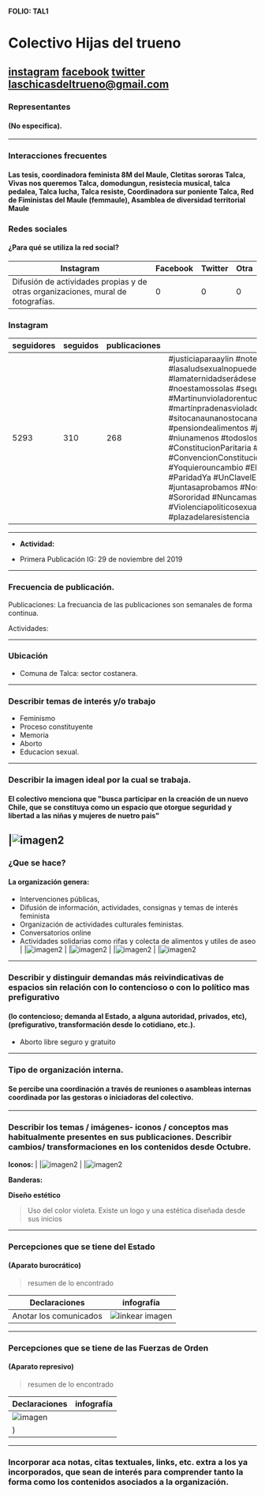 #### FOLIO: TAL1
# Colectivo Hijas del trueno

[instagram](https://www.instagram.com/las_hijasdeltrueno/)
[facebook](https://www.facebook.com/Hijas-del-trueno-107851347365462)
[twitter]()
<laschicasdeltrueno@gmail.com>
---

### Representantes
#### (No especifica).

---
### Interacciones frecuentes
#### Las tesis, coordinadora feminista 8M del Maule, Cletitas sororas Talca, Vivas nos queremos Talca, domodungun, resistecia musical, talca pedalea, Talca lucha, Talca resiste, Coordinadora sur poniente Talca, Red de Fiministas del Maule (femmaule), Asamblea de diversidad territorial Maule

### Redes sociales
#### ¿Para qué se utiliza la red social?
| Instagram | Facebook | Twitter | Otra 
|---|---|---|---|
|Difusión de actividades propias y de otras organizaciones, mural de fotografías.|0|0| 0|

### **Instagram**
| seguidores | seguidos | publicaciones | hashtag 
|---|---|---|---|
|5293|310|268| #justiciaparaaylin #notenemosministra #lasaludsexualnopuedeesperar #abortolegalderechoesencial #lamaternidadserádeseadaonoser#lamaternidadserádeseadaonoserá #noestamossolas #seguimossinministra #TodassomosAntonia #Martinunvioladorentucamino #Noestamossolas #martínpradenasviolador #JusticiaParaAntonia #justiciaparatodes #sitocanaunanostocanatodas #nomasafp #papitocorazon #pensiondealimentos #justiciaparaambar #justiciaparacatavasquez #niunamenos #todoslosdiasson8m #feminismo #Alertamachista #ConstitucionParitaria #AprueboNuevaConstitucion #ConvencionConstitucional #Chileparatodasytodos #Yoquierouncambio #Elestadoopresoresunmachoviolador #ParidadYa #UnClavelEnTuNombre #juntashacemoshistoria #juntasaprobamos #NosomoshistericasSomoshistoricas #50AñosUP #Sororidad #Nuncamassolas #Sororidad #Memoriafeminista #Violenciapoliticosexual #convencionconstitucional #plazadelaresistencia



---

* **Actividad:**   

* Primera Publicación IG:  29 de noviembre del 2019

---
### Frecuencia de publicación.

Publicaciones: La frecuancia de las publicaciones son semanales de forma continua. 

Actividades:


---
### Ubicación
* Comuna de Talca: sector costanera.

---
### Describir temas de interés y/o trabajo
  - Feminismo 
  - Proceso constituyente
  - Memoria
  - Aborto
  - Educacion sexual. 
---
### Describir la imagen ideal por la cual se trabaja.
#### El colectivo menciona que "busca participar en la creación de un nuevo Chile, que se constituya como un espacio que otorgue seguridad y libertad a las niñas y mujeres de nuetro pais" 
 |![imagen2](Imagenes/15.jpg)
---
### ¿Que se hace?
#### La organización genera:
- Intervenciones públicas, 
- Difusión de información, actividades, consignas y temas de interés feminista 
- Organización de actividades culturales feministas.  
- Conversatorios online
- Actividades solidarias como rifas y colecta de alimentos y utiles de aseo   
| |![imagen2](Imagenes/9.jpg)
| |![imagen2](Imagenes/12.jpg)
| |![imagen2](Imagenes/11.jpg)
| |![imagen2](Imagenes/14.jpg)

---
### Describir y distinguir demandas más reivindicativas de espacios sin relación con lo contencioso o con lo político mas prefigurativo
#### (lo contencioso; demanda al Estado, a alguna autoridad, privados, etc), (prefigurativo, transformación desde lo cotidiano, etc.).
- Aborto libre seguro y gratuito
---
### Tipo de organización interna.
#### Se percibe una coordinación a través de reuniones o asambleas internas coordinada  por las gestoras o iniciadoras del colectivo.  

---
### Describir los temas / imágenes- iconos / conceptos mas habitualmente presentes en sus publicaciones. Describir cambios/ transformaciones en los contenidos desde Octubre.

**Iconos:** 
| |![imagen2](Imagenes/2.jpg)
| |![imagen2](Imagenes/13.jpg)

**Banderas:**

**Diseño estético**

> Uso del color violeta. Existe un logo y una estética diseñada desde sus inicios 

---
### Percepciones que se tiene del Estado
#### (Aparato burocrático)
> resumen de lo encontrado

| Declaraciones | infografía | 
|---|---|
|Anotar los comunicados | ![linkear imagen]() |

---
### Percepciones que se tiene de las Fuerzas de Orden
#### (Aparato represivo)
> resumen de lo encontrado

| Declaraciones | infografía | 
|---|---|
 | ![imagen]() 
) |




---
### Incorporar aca notas, citas textuales, links, etc. extra a los ya incorporados, que sean de interés para comprender tanto la forma como los contenidos asociados a la organización.
